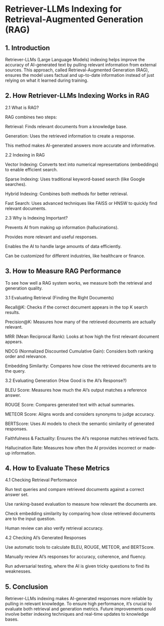 # Retriever-LLMs Indexing for Retrieval-Augmented Generation (RAG)

## 1. Introduction

Retriever-LLMs (Large Language Models) indexing helps improve the accuracy of AI-generated text by pulling relevant information from external sources. This approach, called Retrieval-Augmented Generation (RAG), ensures the model uses factual and up-to-date information instead of just relying on what it learned during training.

## 2. How Retriever-LLMs Indexing Works in RAG

2.1 What is RAG?

RAG combines two steps:

Retrieval: Finds relevant documents from a knowledge base.

Generation: Uses the retrieved information to create a response.

This method makes AI-generated answers more accurate and informative.

2.2 Indexing in RAG

Vector Indexing: Converts text into numerical representations (embeddings) to enable efficient search.

Sparse Indexing: Uses traditional keyword-based search (like Google searches).

Hybrid Indexing: Combines both methods for better retrieval.

Fast Search: Uses advanced techniques like FAISS or HNSW to quickly find relevant documents.

2.3 Why is Indexing Important?

Prevents AI from making up information (hallucinations).

Provides more relevant and useful responses.

Enables the AI to handle large amounts of data efficiently.

Can be customized for different industries, like healthcare or finance.

## 3. How to Measure RAG Performance

To see how well a RAG system works, we measure both the retrieval and generation quality.

3.1 Evaluating Retrieval (Finding the Right Documents)

Recall@K: Checks if the correct document appears in the top K search results.

Precision@K: Measures how many of the retrieved documents are actually relevant.

MRR (Mean Reciprocal Rank): Looks at how high the first relevant document appears.

NDCG (Normalized Discounted Cumulative Gain): Considers both ranking order and relevance.

Embedding Similarity: Compares how close the retrieved documents are to the query.

3.2 Evaluating Generation (How Good is the AI’s Response?)

BLEU Score: Measures how much the AI’s output matches a reference answer.

ROUGE Score: Compares generated text with actual summaries.

METEOR Score: Aligns words and considers synonyms to judge accuracy.

BERTScore: Uses AI models to check the semantic similarity of generated responses.

Faithfulness & Factuality: Ensures the AI’s response matches retrieved facts.

Hallucination Rate: Measures how often the AI provides incorrect or made-up information.

## 4. How to Evaluate These Metrics

4.1 Checking Retrieval Performance

Run test queries and compare retrieved documents against a correct answer set.

Use ranking-based evaluation to measure how relevant the documents are.

Check embedding similarity by comparing how close retrieved documents are to the input question.

Human review can also verify retrieval accuracy.

4.2 Checking AI’s Generated Responses

Use automatic tools to calculate BLEU, ROUGE, METEOR, and BERTScore.

Manually review AI’s responses for accuracy, coherence, and fluency.

Run adversarial testing, where the AI is given tricky questions to find its weaknesses.

## 5. Conclusion

Retriever-LLMs indexing makes AI-generated responses more reliable by pulling in relevant knowledge. To ensure high performance, it’s crucial to evaluate both retrieval and generation metrics. Future improvements could involve better indexing techniques and real-time updates to knowledge bases.

